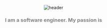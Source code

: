 <div align="center">
    <img src="https://capsule-render.vercel.app/api?type=waving&color=0:FFCCF1,100:b6f6ff&height=300&section=header&text=Hi,%20I%20am%20Jungwon%20(Jane)%20Jang&fontSize=35&fontColor=8a8a8a" alt="header">
</div>


<div align="center">
    <h3 style="color: #828282;">I am a software engineer. My passion is </h3>
</div>

<!--
**jwjang1/jwjang1** is a ✨ _special_ ✨ repository because its `README.md` (this file) appears on your GitHub profile.

Here are some ideas to get you started:

- 🔭 I’m currently working on ...
- 🌱 I’m currently learning ...
- 👯 I’m looking to collaborate on ...
- 🤔 I’m looking for help with ...
- 💬 Ask me about ...
- 📫 How to reach me: ...
- 😄 Pronouns: ...
- ⚡ Fun fact: ...
-->
